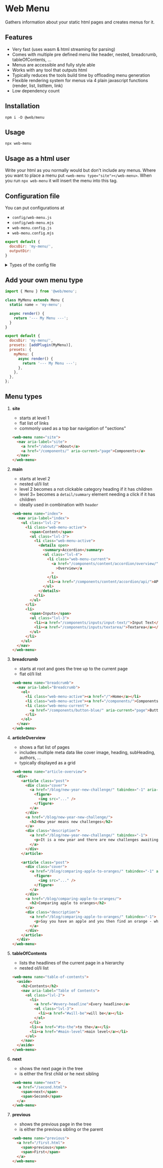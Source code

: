 # Web Menu

Gathers information about your static html pages and creates menus for it.

## Features

- Very fast (uses wasm & html streaming for parsing)
- Comes with multiple pre defined menu like header, nested, breadcrumb, tableOfContents, ...
- Menus are accessible and fully style able
- Works with any tool that outputs html
- Typically reduces the tools build time by offloading menu generation
- Flexible rendering system for menus via 4 plain javascript functions (render, list, listItem, link)
- Low dependency count

## Installation

```
npm i -D @web/menu
```

## Usage

```
npx web-menu
```

## Usage as a html user

Write your html as you normally would but don't include any menus.
Where you want to place a menu put `<web-menu type="site"></web-menu>`.
When you run `npx web-menu` it will insert the menu into this tag.

## Configuration file

You can put configurations at

- `config/web-menu.js`
- `config/web-menu.mjs`
- `web-menu.config.js`
- `web-menu.config.mjs`

```js
export default {
  docsDir: 'my-menu/',
  outputDir:
}
```

<details>
  <summary>Types of the config file</summary>
  <div>
    TODO: inline types 
  </div>
</details>

## Add your own menu type

```js
import { Menu } from '@web/menu';

class MyMenu extends Menu {
  static name = 'my-menu';

  async render() {
    return '--- My Menu ---';
  }
}

export default {
  docsDir: 'my-menu/',
  presets: [addPlugin(MyMenu)],
  presets: {
    myMenu: {
      async render() {
        return '--- My Menu ---';
      },
    },
  },
};
```

## Menu types

1. **site**

   - starts at level 1
   - flat list of links
   - commonly used as a top bar navigation of "sections"

   ```html
   <web-menu name="site">
     <nav aria-label="site">
       <a href="/about/">About</a>
       <a href="/components/" aria-current="page">Components</a>
     </nav>
   </web-menu>
   ```

2. **main**

   - starts at level 2
   - nested ul/li list
   - level 2 becomes a not clickable category heading if it has children
   - level 3+ becomes a `detail/summary` element needing a click if it has children
   - ideally used in combination with `header`

   ```html
   <web-menu name="index">
     <nav aria-label="index">
       <ul class="lvl-2">
         <li class="web-menu-active">
           <span>Content</span>
           <ul class="lvl-3">
             <li class="web-menu-active">
               <details open>
                 <summary>Accordion</summary>
                 <ul class="lvl-4">
                   <li class="web-menu-current">
                     <a href="/components/content/accordion/overview/" aria-current="page"
                       >Overview</a
                     >
                   </li>
                   <li><a href="/components/content/accordion/api/">API</a></li>
                 </ul>
               </details>
             </li>
           </ul>
         </li>
         <li>
           <span>Inputs</span>
           <ul class="lvl-3">
             <li><a href="/components/inputs/input-text/">Input Text</a></li>
             <li><a href="/components/inputs/textarea/">Textarea</a></li>
           </ul>
         </li>
       </ul>
     </nav>
   </web-menu>
   ```

3. **breadcrumb**

   - starts at root and goes the tree up to the current page
   - flat ol/li list

   ```html
   <web-menu name="breadcrumb">
     <nav aria-label="Breadcrumb">
       <ol>
         <li class="web-menu-active"><a href="/">Home</a></li>
         <li class="web-menu-active"><a href="/components/">Components</a></li>
         <li class="web-menu-current">
           <a href="/components/button-blue/" aria-current="page">Button Blue</a>
         </li>
       </ol>
     </nav>
   </web-menu>
   ```

4. **articleOverview**

   - shows a flat list of pages
   - includes multiple meta data like cover image, heading, subHeading, authors, ...
   - typically displayed as a grid

   ```html
   <web-menu name="article-overview">
     <div>
       <article class="post">
         <div class="cover">
           <a href="/blog/new-year-new-challenge/" tabindex="-1" aria-hidden="true">
             <figure>
               <img src="..." />
             </figure>
           </a>
         </div>
         <a href="/blog/new-year-new-challenge/">
           <h2>New year means new challenges</h2>
         </a>
         <div class="description">
           <a href="/blog/new-year-new-challenge/" tabindex="-1">
             <p>It is a new year and there are new challenges awaiting.</p>
           </a>
         </div>
       </article>

       <article class="post">
         <div class="cover">
           <a href="/blog/comparing-apple-to-oranges/" tabindex="-1" aria-hidden="true">
             <figure>
               <img src="..." />
             </figure>
           </a>
         </div>
         <a href="/blog/comparing-apple-to-oranges/">
           <h2>Comparing apple to oranges</h2>
         </a>
         <div class="description">
           <a href="/blog/comparing-apple-to-oranges/" tabindex="-1">
             <p>Say you have an apple and you then find an orange - what would you do?</p>
           </a>
         </div>
       </article>
     </div>
   </web-menu>
   ```

5. **tableOfContents**

   - lists the headlines of the current page in a hierarchy
   - nested ol/li list

   ```html
   <web-menu name="table-of-contents">
     <aside>
       <h2>Contents</h2>
       <nav aria-label="Table of Contents">
         <ol class="lvl-2">
           <li>
             <a href="#every-headline">Every headline</a>
             <ol class="lvl-3">
               <li><a href="#will-be">will be</a></li>
             </ol>
           </li>
           <li><a href="#to-the">to the</a></li>
           <li><a href="#main-level">main level</a></li>
         </ol>
       </nav>
     </aside>
   </web-menu>
   ```

6. **next**

   - shows the next page in the tree
   - is either the first child or he next sibling

   ```html
   <web-menu name="next">
     <a href="/second.html">
       <span>next</span>
       <span>Second</span>
     </a>
   </web-menu>
   ```

7. **previous**

   - shows the previous page in the tree
   - is either the previous sibling or the parent

   ```html
   <web-menu name="previous">
     <a href="/first.html">
       <span>previous</span>
       <span>First</span>
     </a>
   </web-menu>
   ```
